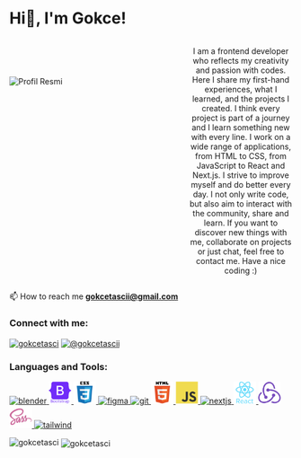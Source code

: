 
# Hi👋, I'm Gokce!

<div style="display: flex; align-items: center; flex-direction: row;">
 <img src="https://github.com/gokcetasci/gokcetasci/assets/144367699/e952216d-b1e3-4743-9114-ca1d186df927" align="left" alt="Profil Resmi" width="300" height="300" style="margin-right: 20px;">
 <p align="center">I am a frontend developer who reflects my creativity and passion with codes. Here I share my first-hand experiences, what I learned, and the projects I created. I think every project is part of a journey and I learn something new with every line. I work on a wide range of applications, from HTML to CSS, from JavaScript to React and Next.js. I strive to improve myself and do better every day. I not only write code, but also aim to interact with the community, share and learn. If you want to discover new things with me, collaborate on projects or just chat, feel free to contact me. Have a nice coding :)</p>
</div>

📫 How to reach me **gokcetascii@gmail.com**

<h3 align="left">Connect with me:</h3>
<p align="left">
<a href="https://linkedin.com/in/gokcetasci" target="blank"><img align="center" src="https://raw.githubusercontent.com/rahuldkjain/github-profile-readme-generator/master/src/images/icons/Social/linked-in-alt.svg" alt="gokcetasci" height="30" width="40" /></a>
<a href="https://medium.com/@gokcetascii" target="blank"><img align="center" src="https://raw.githubusercontent.com/rahuldkjain/github-profile-readme-generator/master/src/images/icons/Social/medium.svg" alt="@gokcetascii" height="30" width="40" /></a>
</p>

<h3 align="left">Languages and Tools:</h3>

<p align="left"> <a href="https://www.blender.org/" target="_blank" rel="noreferrer"> <img src="https://download.blender.org/branding/community/blender_community_badge_white.svg" alt="blender" width="40" height="40"/> </a> <a href="https://getbootstrap.com" target="_blank" rel="noreferrer"> <img src="https://raw.githubusercontent.com/devicons/devicon/master/icons/bootstrap/bootstrap-plain-wordmark.svg" alt="bootstrap" width="40" height="40"/> </a> <a href="https://www.w3schools.com/css/" target="_blank" rel="noreferrer"> <img src="https://raw.githubusercontent.com/devicons/devicon/master/icons/css3/css3-original-wordmark.svg" alt="css3" width="40" height="40"/> </a> <a href="https://www.figma.com/" target="_blank" rel="noreferrer"> <img src="https://www.vectorlogo.zone/logos/figma/figma-icon.svg" alt="figma" width="40" height="40"/> </a> <a href="https://git-scm.com/" target="_blank" rel="noreferrer"> <img src="https://www.vectorlogo.zone/logos/git-scm/git-scm-icon.svg" alt="git" width="40" height="40"/> </a> <a href="https://www.w3.org/html/" target="_blank" rel="noreferrer"> <img src="https://raw.githubusercontent.com/devicons/devicon/master/icons/html5/html5-original-wordmark.svg" alt="html5" width="40" height="40"/> </a> <a href="https://developer.mozilla.org/en-US/docs/Web/JavaScript" target="_blank" rel="noreferrer"> <img src="https://raw.githubusercontent.com/devicons/devicon/master/icons/javascript/javascript-original.svg" alt="javascript" width="40" height="40"/> </a> <a href="https://nextjs.org/" target="_blank" rel="noreferrer"> <img src="https://cdn.worldvectorlogo.com/logos/nextjs-2.svg" alt="nextjs" width="40" height="40"/> </a> <a href="https://reactjs.org/" target="_blank" rel="noreferrer"> <img src="https://raw.githubusercontent.com/devicons/devicon/master/icons/react/react-original-wordmark.svg" alt="react" width="40" height="40"/> </a> <a href="https://redux.js.org" target="_blank" rel="noreferrer"> <img src="https://raw.githubusercontent.com/devicons/devicon/master/icons/redux/redux-original.svg" alt="redux" width="40" height="40"/> </a> <a href="https://sass-lang.com" target="_blank" rel="noreferrer"> <img src="https://raw.githubusercontent.com/devicons/devicon/master/icons/sass/sass-original.svg" alt="sass" width="40" height="40"/> </a> <a href="https://tailwindcss.com/" target="_blank" rel="noreferrer"> <img src="https://www.vectorlogo.zone/logos/tailwindcss/tailwindcss-icon.svg" alt="tailwind" width="40" height="40"/> </a> </p>

 <p><img align="left" src="https://github-readme-stats.vercel.app/api/top-langs?username=gokcetasci&show_icons=true&locale=en&layout=compact" alt="gokcetasci" /></p>
<p>&nbsp;<img align="center" src="https://github-readme-stats.vercel.app/api?username=gokcetasci&show_icons=true&locale=en" alt="gokcetasci" /></p>



